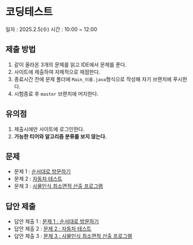 # 코딩테스트

일자 : 2025.2.5(수)
시간 : 10:00 ~ 12:00

## 제출 방법

1. 같이 올라온 3개의 문제를 읽고 IDE에서 문제를 푼다.
2. 사이트에 제출하여 자체적으로 채점한다.
3. 종료시간 전에 문제 폴더에 `Main_이름.java`형식으로 작성해 자기 브랜치에 푸시한다.
4. 시험종료 후 `master` 브랜치에 머지한다.

## 유의점

1. 제출시에만 사이트에 로그인한다.
2. **가능한 티어와 알고리즘 분류를 보지 않는다.**

## 문제

- 문제 1 : [순서대로 방문하기](./1_PLAN-160_soft-6246_순서대로방문하기/README.md)
- 문제 2 : [자동차 테스트](./2_PLAN-163_soft-6247_자동차테스트/README.md)
- 문제 3 : [사물인식 최소면적 산출 프로그램](./3_PLAN-164_soft-6277_사물인식최소면적산출프로그램/README.md)

## 답안 제출

- 답안 제출 1 : [문제 1 : 순서대로 방문하기](https://softeer.ai/practice/6246)
- 답안 제출 2 : [문제 2 : 자동차 테스트](https://softeer.ai/practice/6247)
- 답안 제출 3 : [문제 3 : 사물인식 최소면적 산출 프로그램](https://softeer.ai/practice/6277)
